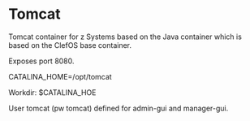 # Tomcat

Tomcat container for z Systems based on the Java container which is based on the ClefOS base container.

Exposes port 8080.

CATALINA_HOME=/opt/tomcat

Workdir: $CATALINA_HOE

User tomcat (pw tomcat) defined for admin-gui and manager-gui.
